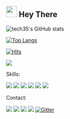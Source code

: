## <img src="https://raw.githubusercontent.com/MartinHeinz/MartinHeinz/master/wave.gif" width="30px"> Hey There

![tech35's GitHub stats](https://github-readme-stats.vercel.app/api?username=tech35&count_private=true)

[![Top Langs](https://github-readme-stats.vercel.app/api/top-langs/?username=tech35)](https://github.com/anuraghazra/github-readme-stats)

[![Hits](https://hits.seeyoufarm.com/api/count/incr/badge.svg?url=https%3A%2F%2Ftech35.github.io&count_bg=%2379C83D&title_bg=%23555555&icon=github.svg&icon_color=%23E7E7E7&title=Site+Views&edge_flat=false)](https://hits.seeyoufarm.com)

[![](https://img.shields.io/badge/GitHub-100000?style=for-the-badge&logo=github&logoColor=white)](https://github.com/tech35)

Skills:

![](https://img.shields.io/badge/Python-3776AB?style=for-the-badge&logo=python&logoColor=white) ![](https://img.shields.io/badge/HTML5-E34F26?style=for-the-badge&logo=html5&logoColor=white) ![](https://img.shields.io/badge/Markdown-000000?style=for-the-badge&logo=markdown&logoColor=white) ![](https://img.shields.io/badge/Flask-000000?style=for-the-badge&logo=flask&logoColor=white) ![](https://img.shields.io/badge/Django-092E20?style=for-the-badge&logo=django&logoColor=white) ![](https://img.shields.io/badge/JavaScript-323330?style=for-the-badge&logo=javascript&logoColor=F7DF1E)

Contact:

[![](https://img.shields.io/badge/Twitter-1DA1F2?style=for-the-badge&logo=twitter&logoColor=white)](https://twitter.com/tech3510) [![](https://img.shields.io/badge/Gmail-D14836?style=for-the-badge&logo=gmail&logoColor=white)](mailto:asgharbilawal6@gmail.com) [![](https://img.shields.io/badge/ProtonMail-8B89CC?style=for-the-badge&logo=protonmail&logoColor=white)](mailto:35tech@protonmail.com) [![](https://img.shields.io/badge/Reddit-FF4500?style=for-the-badge&logo=reddit&logoColor=white)](https://reddit.com/user/tech35/) [![Gitter](https://badges.gitter.im/tech35/community.svg)](https://gitter.im/tech35/community?utm_source=badge&utm_medium=badge&utm_campaign=pr-badge)
